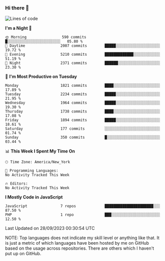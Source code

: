 ### Hi there 👋

<!--
**LynxJinxxy/LynxJinxxy** is a ✨ _special_ ✨ repository because its `README.md` (this file) appears on your GitHub profile.

Here are some ideas to get you started:

- 🔭 I’m currently working on ...
- 🌱 I’m currently learning ...
- 👯 I’m looking to collaborate on ...
- 🤔 I’m looking for help with ...
- 💬 Ask me about ...
- 📫 How to reach me: ...
- 😄 Pronouns: ...
- ⚡ Fun fact: ...
-->

<!--START_SECTION:waka-->
![Lines of code](https://img.shields.io/badge/From%20Hello%20World%20I%27ve%20Written-18.6%20million%20lines%20of%20code-blue)

**I'm a Night 🦉** 

```text
🌞 Morning                590 commits         █░░░░░░░░░░░░░░░░░░░░░░░░   05.80 % 
🌆 Daytime                2007 commits        █████░░░░░░░░░░░░░░░░░░░░   19.72 % 
🌃 Evening                5210 commits        █████████████░░░░░░░░░░░░   51.19 % 
🌙 Night                  2371 commits        ██████░░░░░░░░░░░░░░░░░░░   23.30 % 
```
📅 **I'm Most Productive on Tuesday** 

```text
Monday                   1821 commits        ████░░░░░░░░░░░░░░░░░░░░░   17.89 % 
Tuesday                  2234 commits        █████░░░░░░░░░░░░░░░░░░░░   21.95 % 
Wednesday                1964 commits        █████░░░░░░░░░░░░░░░░░░░░   19.30 % 
Thursday                 1738 commits        ████░░░░░░░░░░░░░░░░░░░░░   17.08 % 
Friday                   1894 commits        █████░░░░░░░░░░░░░░░░░░░░   18.61 % 
Saturday                 177 commits         ░░░░░░░░░░░░░░░░░░░░░░░░░   01.74 % 
Sunday                   350 commits         █░░░░░░░░░░░░░░░░░░░░░░░░   03.44 % 
```


📊 **This Week I Spent My Time On** 

```text
🕑︎ Time Zone: America/New_York

💬 Programming Languages: 
No Activity Tracked This Week

🔥 Editors: 
No Activity Tracked This Week
```

**I Mostly Code in JavaScript** 

```text
JavaScript               7 repos             ██████████████████████░░░   87.50 % 
PHP                      1 repo              ███░░░░░░░░░░░░░░░░░░░░░░   12.50 % 
```




 Last Updated on 28/09/2023 00:30:54 UTC
<!--END_SECTION:waka-->
NOTE: Top languages does not indicate my skill level or anything like that. It is just a metric of which languages have been hosted by me on GitHub based on the usage across repositories. There are others which I haven't put up on GitHub.
